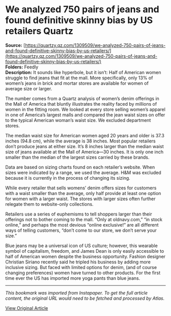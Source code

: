 # We analyzed 750 pairs of jeans and found definitive skinny bias by US retailers Quartz

**Source:** [https://quartzy.qz.com/1309509/we-analyzed-750-pairs-of-jeans-and-found-definitive-skinny-bias-by-us-retailers/](https://quartzy.qz.com/1309509/we-analyzed-750-pairs-of-jeans-and-found-definitive-skinny-bias-by-us-retailers/)  
**Folders:** Feedly  
**Description:** It sounds like hyperbole, but it isn’t: Half of American women struggle to find jeans that fit at the mall. More specifically, only 13% of women’s jeans in brick and mortar stores are available for women of average size or larger.

The number comes from a Quartz analysis of women’s denim offerings in the Mall of America that bluntly illustrates the reality faced by millions of women in the fitting room. We looked at every store selling women’s apparel in one of America’s largest malls and compared the jean waist sizes on offer to the typical American woman’s waist size. We excluded department stores.

The median waist size for American women aged 20 years and older is 37.3 inches (94.8 cm), while the average is 38 inches. Most popular retailers don’t produce jeans at either size. It’s 8 inches larger than the median waist size of jeans available at the Mall of America—30 inches. It is only one inch smaller than the median of the largest sizes carried by these brands.

Data are based on sizing charts found on each retailer’s website. When sizes were indicated by a range, we used the average. H&M was excluded because it is currently in the process of changing its sizing.

While every retailer that sells womens’ denim offers sizes for customers with a waist smaller than the average, only half provide at least one option for women with a larger waist. The stores with larger sizes often further relegate them to website-only collections.

Retailers use a series of euphemisms to tell shoppers larger than their offerings not to bother coming to the mall. “Only at oldnavy.com,” “in stock online,” and perhaps the most devious “online exclusive!” are all different ways of telling customers, “don’t come to our store, we don’t serve your size.”

Blue jeans may be a universal icon of US culture; however, this wearable symbol of capitalism, freedom, and James Dean is only easily accessible to half of American women despite the business opportunity. Fashion designer Christian Siriano recently said he tripled his business by adding more inclusive sizing. But faced with limited options for denim, (and of course changing preferences) women have turned to other products. For the first time ever the US has imported more yoga pants than blue jeans.


---

*This bookmark was imported from Instapaper. To get the full article content, the original URL would need to be fetched and processed by Atlas.*

[View Original Article](https://quartzy.qz.com/1309509/we-analyzed-750-pairs-of-jeans-and-found-definitive-skinny-bias-by-us-retailers/)